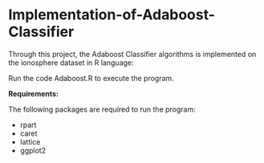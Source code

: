 # Implementation-of-Adaboost-Classifier

Through this project, the Adaboost Classifier algorithms is implemented on the ionosphere dataset in R language:

Run the code Adaboost.R to execute the program.

<b> Requirements: </b>

The following packages are required to run the program:
<ul>
<li>rpart</li>
<li>caret</li>
<li>lattice</li>
<li>ggplot2</li>
  </ul>
